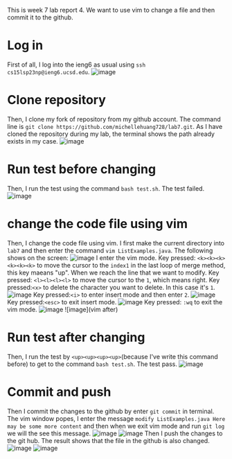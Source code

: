 This is week 7 lab report 4. We want to use vim to change a file and then commit it to the github.

# Log in
First of all, I log into the ieng6 as usual using `ssh cs15lsp23np@ieng6.ucsd.edu`.
![image](ssh)

# Clone repository
Then, I clone my fork of repository from my github account. The command line is `git clone https://github.com/michellehuang728/lab7.git`.
As I have cloned the repository during my lab, the terminal shows the path already exists in my case.
![image](clone)

# Run test before changing
Then, I run the test using the command `bash test.sh`. The test failed.
![image](test_failure)

# change the code file using vim
Then, I change the code file using vim. I first make the current directory into `lab7` and then enter the command `vim ListExamples.java`.
The following shows on the screen:
![image](vim_before)
I enter the vim mode. 
Key pressed: `<k><k><k><k><k><k>` to move the cursor to the `index1` in the last loop of merge method, this key maeans "up".
When we reach the line that we want to modify. 
Key pressed: `<l><l><l><l>` to move the cursor to the `1`, which means right. 
Key pressed:`<x>` to delete the character you want to delete. In this case it's `1`. 
![image](delete)
Key pressed:`<i>` to enter insert mode and then enter `2`. 
![image](insert)
Key pressed:`<esc>` to exit insert mode. 
![image](esc)
Key pressed: `:wq` to exit the vim mode.
![image](wq)
![image](vim after)

# Run test after changing
Then, I run the test by `<up><up><up><up>`(because I've write this command before) to get to the command `bash test.sh`. The test pass.
![image](test_pass)

# Commit and push
Then I commit the changes to the github by enter `git commit` in terminal. The vim window popes, I enter the message `modify ListExamples.java Here may be some more content` and then when we exit vim mode and run `git log` we will the see this message. 
![image](git_commit1)
![image](git_commit2)
Then I push the changes to the git hub. The result shows that the file in the github is also changed.
![image](gitpush)
![image](github)
